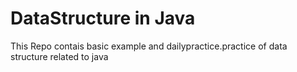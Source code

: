 # DataStructure in Java
This Repo contais basic example and dailypractice.practice of data structure related to java
